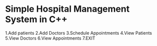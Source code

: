 # Simple Hospital Management System in C++

1.Add patients
2.Add Doctors
3.Schedule Appointments 
4.View Patients
5.View Doctors
6.View Appointments
7.EXIT